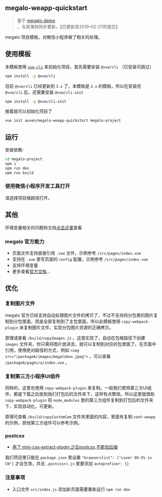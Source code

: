 ## megalo-weapp-quickstart

> 基于 [megalo-demo](https://github.com/kaola-fed/megalo-demo) ，与其保持同步更新。【已更新至2019-02-27的提交】

megalo 项目模板，对微信小程序做了相关的处理。

## 使用模板

本模板使用 [`vue-cli`](https://github.com/vuejs/vue-cli) 来初始化项目，首先需要安装 `@vue/cli` （已安装可跳过）
``` bash
npm install -g @vue/cli
```

目前 `@vue/cli` 已经更新到 `3.x` 了，本模板是 `2.x` 的模板，所以在安装完 `@vue/cli` 后，还需要安装 `@vue/cli-init`
``` bash
npm install -g @vue/cli-init
```

接着就可以初始化项目了
``` bash
vue init auven/megalo-weapp-quickstart megalo-project
```

## 运行

安装依赖:

```bash
cd megalo-project
npm i
npm run dev
npm run build
```

### 使用微信小程序开发工具打开

请选择项目根路径打开。

## 其他
环境变量相关的问题和文档[点击这里](https://github.com/megalojs/megalo-env-plugin)查看

### megalo 官方能力

- 页面文件支持直接引用 `.vue` 文件，示例参考 `/src/pages/index.vue`
- 支持在 `.vue` 里写页面的 `config` 配置，示例参考 `/src/pages/index.vue`
- 支持环境变量
- 更多查看[官方文档](https://megalojs.org/)...

## 优化

### 复制图片文件

megalo 官方已经支持自动处理图片文件的拷贝了，不过不支持将分包里的图片复制到分包里面，而是全部复制到了主包里面，所以此模板使用 `copy-webpack-plugin` 来复制图片文件，实现分包图片资源的正确拷贝。

原理请查看 `/build/copyImages.js` 。这里实现了，自动在包根路径下创建 `images` 文件夹，你只需将图片放进去，就可以复制到对应的包里面了。在页面中引用，使用绝对路径的方式，例如 `<img src="/packageA/images/megalobox.jpeg">` ，可以查看 `/packageA/pages/a/index.vue` 。

### 复制第三方小程序UI组件

同样的，这里也使用 `copy-webpack-plugin` 来复制。一般我们使用第三方UI组件，都是下载之后放到我们打包后的文件夹下，这样有点繁琐。所以这里就借助 `copy-webpack-plugin` 将 `node_modules` 里的第三方组件复制到打包后的文件夹下，实现自动化，可更新。

原理可查看 `/build/copyCustomCom` 文件夹里面的内容，里面有复制 `vant-weapp` 的示例，其他第三方组件可以参考示例。

### postcss

- [用了 mini-css-extract-plugin 之后postcss 不能加后缀](https://segmentfault.com/q/1010000015101917?sort=created)

我们项目里只能在 `package.json` 里设置 `"browserslist": ["cover 99.5% in CN"]` 才会生效，并且 `.postcssrc.js` 里要添加 `autoprefixer: {}`

### 注意事项

- 入口文件 `src/index.js` 添加新页面需要重新运行 `npm run dev`